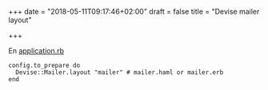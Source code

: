 +++
date = "2018-05-11T09:17:46+02:00"
draft = false
title = "Devise mailer layout"

+++
<!--more-->

En [application.rb](http://application.rb/)  
  
    config.to_prepare do  
      Devise::Mailer.layout "mailer" # mailer.haml or mailer.erb  
    end